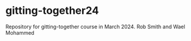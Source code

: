 # gitting-together24
Repository for gitting-together course in March 2024.
Rob Smith and Wael Mohammed
